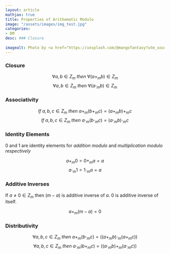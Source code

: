 ```yaml
---
layout: article
mathjax: true
title: Properties of Arithematic Modulo
image: "/assets/images/img_test.jpg"
categories:
- DM
desc: ### Closure
 
imagealt: Photo by <a href="https://unsplash.com/@mangofantasy?utm_source=unsplash&utm_medium=referral&utm_content=creditCopyText">Tim Johnson</a> on <a href="https://unsplash.com/s/photos/logic?utm_source=unsplash&utm_medium=referral&utm_content=creditCopyText">Unsplash</a>
---
```

### Closure
$$\forall a, b \in Z_m\ then\ \forall (a+_mb) \in Z_m$$
$$\forall a, b \in Z_m\ then\ \forall (a \cdot_m b) \in Z_m$$

### Associativity
$$If\ a, b, c \in Z_m\ then\ a +_m (b +_m c) = (a +_m b) +_m c$$
$$If\ a, b, c \in Z_m\ then\ a \cdot_m  (b \cdot_m  c) = (a \cdot_m  b) \cdot_m  c$$

### Identity Elements
0 and 1 are identity elements for *addition modulo* and *multiplication modulo respectively*

$$a +_m 0 = 0 +_m a = a$$
$$a \cdot_m 1 = 1 \cdot_m a = a$$

### Additive Inverses
If $a \neq 0 \in Z_m$ then $(m-a)$ is additive inverse of $a$. 0 is additive inverse of itself.

$$a +_m (m-a) = 0$$

### Distributivity
$$\forall a, b, c \in Z_m\ then\ a +_m (b \cdot_m c) = ((a +_m b) \cdot_m (a +_m c))$$
$$\forall a, b, c \in Z_m\ then\ a \cdot_m (b +_m c) = ((a \cdot_m b) +_m (a \cdot_m c))$$